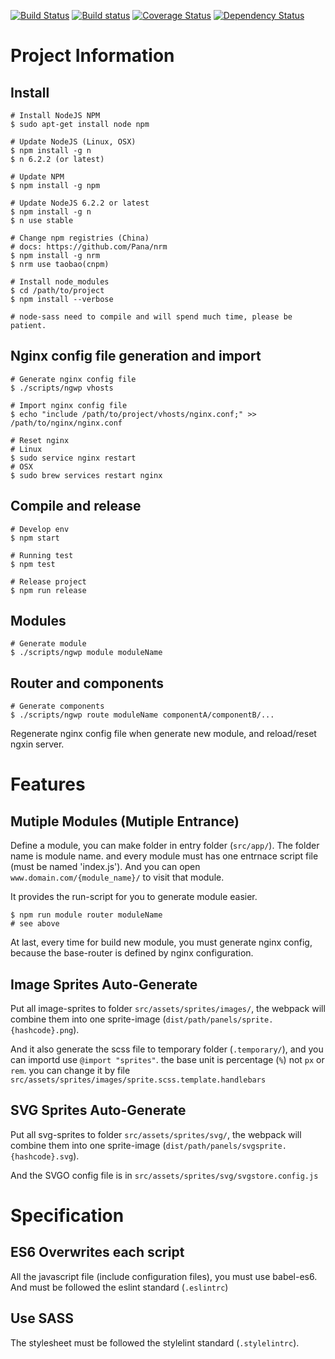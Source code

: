[![Build Status](https://travis-ci.org/DavidKk/ngwp.svg?branch=master)](https://travis-ci.org/DavidKk/ngwp)
[![Build status](https://ci.appveyor.com/api/projects/status/p76hetxe0us38axx?svg=true)](https://ci.appveyor.com/project/DavidKk/ngwp)
[![Coverage Status](https://coveralls.io/repos/github/DavidKk/ngwp/badge.svg?branch=master)](https://coveralls.io/github/DavidKk/ngwp?branch=master)
[![Dependency Status](https://dependencyci.com/github/DavidKk/ngwp/badge)](https://dependencyci.com/github/DavidKk/ngwp)

# Project Information

## Install

```
# Install NodeJS NPM
$ sudo apt-get install node npm

# Update NodeJS (Linux, OSX)
$ npm install -g n
$ n 6.2.2 (or latest)

# Update NPM
$ npm install -g npm

# Update NodeJS 6.2.2 or latest
$ npm install -g n
$ n use stable

# Change npm registries (China)
# docs: https://github.com/Pana/nrm
$ npm install -g nrm
$ nrm use taobao(cnpm)

# Install node_modules
$ cd /path/to/project
$ npm install --verbose

# node-sass need to compile and will spend much time, please be patient.
```

## Nginx config file generation and import

```
# Generate nginx config file
$ ./scripts/ngwp vhosts

# Import nginx config file
$ echo "include /path/to/project/vhosts/nginx.conf;" >> /path/to/nginx/nginx.conf

# Reset nginx
# Linux
$ sudo service nginx restart
# OSX
$ sudo brew services restart nginx
```

## Compile and release

```
# Develop env
$ npm start

# Running test
$ npm test

# Release project
$ npm run release
```

## Modules

```
# Generate module
$ ./scripts/ngwp module moduleName
```

## Router and components

```
# Generate components
$ ./scripts/ngwp route moduleName componentA/componentB/...
```

Regenerate nginx config file when generate new module, and reload/reset ngxin server.


# Features

## Mutiple Modules (Mutiple Entrance)

Define a module, you can make folder in entry folder (`src/app/`). The folder name is module name.
and every module must has one entrnace script file (must be named 'index.js'). And you can open `www.domain.com/{module_name}/` to visit that module.

It provides the run-script for you to generate module easier.

```
$ npm run module router moduleName
# see above
```

At last, every time for build new module, you must generate nginx config, because the base-router is defined by nginx configuration.


## Image Sprites Auto-Generate

Put all image-sprites to folder `src/assets/sprites/images/`, the webpack will combine them into one sprite-image (`dist/path/panels/sprite.{hashcode}.png`).

And it also generate the scss file to temporary folder (`.temporary/`), and you can importd use `@import "sprites"`. the base unit is percentage (`%`) not `px` or `rem`. you can change it by file `src/assets/sprites/images/sprite.scss.template.handlebars`

## SVG Sprites Auto-Generate

Put all svg-sprites to folder `src/assets/sprites/svg/`, the webpack will combine them into one sprite-image (`dist/path/panels/svgsprite.{hashcode}.svg`).

And the SVGO config file is in `src/assets/sprites/svg/svgstore.config.js`


# Specification

## ES6 Overwrites each script

All the javascript file (include configuration files), you must use babel-es6. And must be followed the eslint standard (`.eslintrc`)

## Use SASS

The stylesheet must be followed the stylelint standard (`.stylelintrc`).
